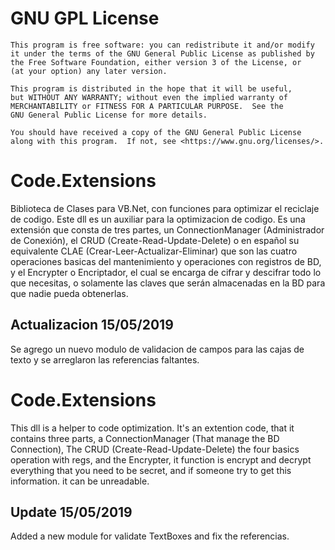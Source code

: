 # GNU GPL License    
    This program is free software: you can redistribute it and/or modify
    it under the terms of the GNU General Public License as published by
    the Free Software Foundation, either version 3 of the License, or
    (at your option) any later version.

    This program is distributed in the hope that it will be useful,
    but WITHOUT ANY WARRANTY; without even the implied warranty of
    MERCHANTABILITY or FITNESS FOR A PARTICULAR PURPOSE.  See the
    GNU General Public License for more details.

    You should have received a copy of the GNU General Public License
    along with this program.  If not, see <https://www.gnu.org/licenses/>.

# Code.Extensions
Biblioteca de Clases para VB.Net, con funciones para optimizar el reciclaje de codigo.
Este dll es un auxiliar para la optimizacion de codigo.
Es una extensión que consta de tres partes, un ConnectionManager (Administrador de Conexión), 
el CRUD (Create-Read-Update-Delete) o en español su equivalente CLAE (Crear-Leer-Actualizar-Eliminar) que son las cuatro operaciones basicas
del mantenimiento y operaciones con registros de BD, y el Encrypter o Encriptador, 
el cual se encarga de cifrar y descifrar todo lo que necesitas, o solamente las claves que serán almacenadas en la BD para que nadie 
pueda obtenerlas.

## Actualizacion 15/05/2019
Se agrego un nuevo modulo de validacion de campos para las cajas de texto y se arreglaron las referencias faltantes.

# Code.Extensions
This dll is a helper to code optimization. It's an extention code, that it contains three parts, a ConnectionManager 
(That manage the BD Connection), The CRUD (Create-Read-Update-Delete) the four basics operation with regs, and the Encrypter, 
it function is encrypt and decrypt everything that you need to be secret, and if someone try to get this information. it can be unreadable.

## Update 15/05/2019
Added a new module for validate TextBoxes and fix the referencias.
